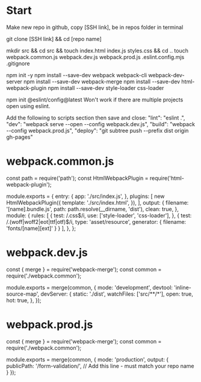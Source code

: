 # Start

Make new repo in github, copy [SSH link], be in repos folder in terminal

git clone [SSH link] && cd [repo name]

mkdir src && cd src && touch index.html index.js styles.css && cd ..
touch webpack.common.js webpack.dev.js webpack.prod.js .eslint.config.mjs .gitignore

npm init -y
npm install --save-dev webpack webpack-cli webpack-dev-server
npm install --save-dev webpack-merge
npm install --save-dev html-webpack-plugin
npm install --save-dev style-loader css-loader

npm init @eslint/config@latest
Won't work if there are multiple projects open using eslint.

Add the following to scripts section then save and close:
  "lint": "eslint .",
  "dev": "webpack serve --open --config webpack.dev.js",
  "build": "webpack --config webpack.prod.js",
  "deploy": "git subtree push --prefix dist origin gh-pages"

# webpack.common.js

const path = require('path');
const HtmlWebpackPlugin = require('html-webpack-plugin');

module.exports = {
  entry: {
    app: './src/index.js',
  },
  plugins: [
    new HtmlWebpackPlugin({
      template: './src/index.html',
    }),
  ],
  output: {
    filename: '[name].bundle.js',
    path: path.resolve(__dirname, 'dist'),
    clean: true,
  },
  module: {
    rules: [
      {
        test: /\.css$/i,
        use: ['style-loader', 'css-loader'],
      },
      {
        test: /\.(woff|woff2|eot|ttf|otf)$/i,
        type: 'asset/resource',
        generator: {
          filename: 'fonts/[name][ext]'
        }
      }
    ],
  },
};

# webpack.dev.js

const { merge } = require('webpack-merge');
const common = require('./webpack.common');

module.exports = merge(common, {
  mode: 'development',
  devtool: 'inline-source-map',
  devServer: {
    static: './dist',
    watchFiles: ['src/**/*'],
    open: true,
    hot: true,
  },
});

# webpack.prod.js

const { merge } = require('webpack-merge');
const common = require('./webpack.common');

module.exports = merge(common, {
  mode: 'production',
  output: {
    publicPath: '/form-validation/',  // Add this line - must match your repo name
  }
});




